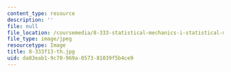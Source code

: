 ```yaml
---
content_type: resource
description: ''
file: null
file_location: /coursemedia/8-333-statistical-mechanics-i-statistical-mechanics-of-particles-fall-2013/da83eab19c70969a057381039f5b4ce9_8-333f13-th.jpg
file_type: image/jpeg
resourcetype: Image
title: 8-333f13-th.jpg
uid: da83eab1-9c70-969a-0573-81039f5b4ce9
---
```

